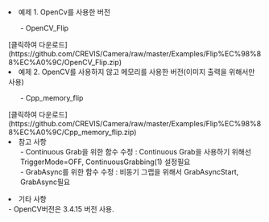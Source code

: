 
<li>예제 1. OpenCv를 사용한 버전</li>  
<ul>- OpenCV_Flip</ul> [클릭하여 다운로드](https://github.com/CREVIS/Camera/raw/master/Examples/Flip%EC%98%88%EC%A0%9C/OpenCV_Flip.zip)  
<li>예제 2. OpenCV를 사용하지 않고 메모리를 사용한 버전(이미지 출력을 위해서만 사용)</li>
<ul>- Cpp_memory_flip</ul> [클릭하여 다운로드](https://github.com/CREVIS/Camera/raw/master/Examples/Flip%EC%98%88%EC%A0%9C/Cpp_memory_flip.zip)


<li> 참고 사항
<ul>- Continuous Grab을 위한 함수 수정 : Continuous Grab을 사용하기 위해선 TriggerMode=OFF, ContinuousGrabbing(1) 설정필요
<br>- GrabAsync를 위한 함수 수정 : 비동기 그랩을 위해서 GrabAsyncStart, GrabAsync필요
</ul>
  
<li> 기타 사항
<br> - OpenCV버전은 3.4.15 버전 사용.

